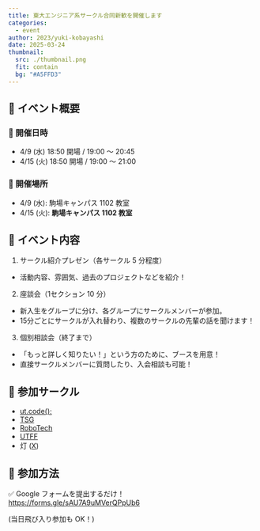 ```yaml
---
title: 東大エンジニア系サークル合同新歓を開催します
categories:
  - event
author: 2023/yuki-kobayashi
date: 2025-03-24
thumbnail:
  src: ./thumbnail.png
  fit: contain
  bg: "#A5FFD3"
---
```


## 📌 イベント概要

### 📅 開催日時

- 4/9 (水) 18:50 開場 / 19:00 〜 20:45
- 4/15 (火) 18:50 開場 / 19:00 〜 21:00

### 🏢 開催場所

- 4/9 (水): 駒場キャンパス 1102 教室
- 4/15 (火): **駒場キャンパス 1102 教室**

## 📝 イベント内容

1. サークル紹介プレゼン（各サークル 5 分程度）  
  - 活動内容、雰囲気、過去のプロジェクトなどを紹介！

2. 座談会（1セクション 10 分）  
  - 新入生をグループに分け、各グループにサークルメンバーが参加。
  - 15分ごとにサークルが入れ替わり、複数のサークルの先輩の話を聞けます！

3. 個別相談会（終了まで）  
  - 「もっと詳しく知りたい！」という方のために、ブースを用意！
  - 直接サークルメンバーに質問したり、入会相談も可能！

## 👥 参加サークル

- [ut.code();](https://utcode.net)
- [TSG](https://tsg.ne.jp/)
- [RoboTech](https://robotech.tuk.t.u-tokyo.ac.jp/)
- [UTFF](https://utff.com/)
- 灯 ([X](https://x.com/UT_TOMOSHIBI))

## 📢 参加方法

✅ Google フォームを提出するだけ！ <https://forms.gle/sAU7A9uMVerQPpUb6>

(当日飛び入り参加も OK！)


